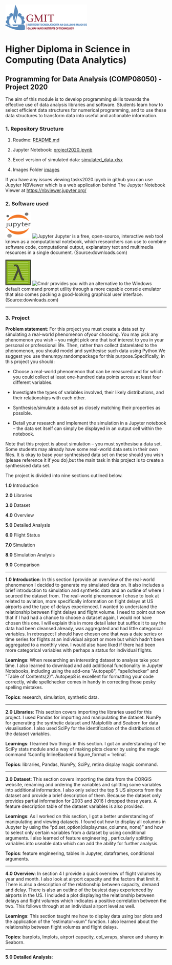 ![GMIT Logo](https://github.com/Munster2020/HDIP_CSDA_COMP08050_PROJECT/blob/main/GMIT_Logo.jpg)
# Higher Diploma in Science in Computing (Data Analytics)
## Programming for Data Analysis (COMP08050) - Project 2020
The aim of this module is to develop programming skills towards the effective use of data analysis libraries and software.
Students learn how to select efficient data structures for numerical programming, and to use these data structures to transform
data into useful and actionable information.

### 1. Repository Structure
1. Readme:
[README.md](https://github.com/Munster2020/HDIP_CSDA_COMP08050_PROJECT/blob/main/README.md)

2. Jupyter Notebook:
[project2020.ipynb](https://github.com/Munster2020/HDIP_CSDA_COMP08050_PROJECT/blob/main/project2020.ipynb)

3. Excel version of simulated data:
[simulated_data.xlsx](https://github.com/Munster2020/HDIP_CSDA_COMP08050_PROJECT/blob/main/simulated_data.xlsx)

4. Images Folder
[images](https://github.com/Munster2020//HDIP_CSDA_COMP08050_PROJECT/tree/main/images)

If you have any issues viewing tasks2020.ipynb in github you can use Jupyter NBViewer which is a web application behind The Jupyter Notebook Viewer at https://nbviewer.jupyter.org/

### 2. Software used

![logo](https://github.com/Munster2020/HDIP_CSDA_COMP08050_PROJECT/blob/main/images/JupyterN.png "Jupyter")
![Jupyter](https://jupyter.org/) Jupyter is a free, open-source, interactive web tool known as a computational notebook, which researchers can use to combine software code, computational output, explanatory text and multimedia resources in a single document. (Source:downloads.com)

![logo](https://github.com/Munster2020/HDIP_CSDA_COMP08050_PROJECT/blob/main/images/cmdr.png "Cmder")
![Cmdr](https://cmder.net/) provides you with an alternative to the Windows default command prompt utility through a more capable console emulator that also comes packing a good-looking graphical user interface. (Source:downloads.com)

---
### 3. Project

__Problem statement__: For this project you must create a data set by simulating a real-world phenomenon ofyour choosing.  You may pick any phenomenon you wish – you might pick one that isof interest to you in your personal or professional life.  Then, rather than collect datarelated to the phenomenon, you should model and synthesise such data using Python.We suggest you use thenumpy.randompackage for this purpose.Specifically, in this project you should:

- Choose a real-world phenomenon that can be measured and for which you could collect at least one-hundred data points across at least four different variables.

- Investigate  the  types  of  variables  involved,  their  likely  distributions,  and  their relationships with each other.

- Synthesise/simulate a data set as closely matching their properties as possible.

- Detail your research and implement the simulation in a Jupyter notebook – the data set itself can simply be displayed in an output cell within the notebook.


Note that this project is about simulation – you must synthesise a data set.  Some students may already have some real-world data sets in their own files.  It is okay to base your synthesised data set on these should you wish (please reference it if you do),but the main task in this project is to create a synthesised data set.

The project is divided into nine sections outlined below.

__1.0__ Introduction

__2.0__ Libraries

__3.0__ Dataset

__4.0__ Overview

__5.0__ Detailed Analysis

__6.0__ Flight Status

__7.0__ Simulation

__8.0__ Simulation Analysis

__9.0__ Comparison

---

__1.0 Introduction__: In this section I provide an overview of the real-world phenomenon I decided to generate my simulated data on. It also includes a brief introduction to simulation and synthetic data and an outline of where I sourced the dataset from. The real-world phenomenon I chose to look at related to aviation, more specifically information on flight delays at US airports and the type of delays experienced. I wanted to understand the relationship between flight delays and flight volume. I need to point out now that if I had had a chance to choose a dataset again, I would not have chosen this one. I will explain this in more detail later but suffice it to say the data had been cleansed already, was aggregated and had little categorical variables. In retrospect I should have chosen one that was a date series or time series for flights at an individual airport or more but which hadn’t been aggregated to a monthly view. I would also have liked if there had been more categorical variables with perhaps a status for individual flights.

__Learnings__: When researching an interesting dataset to analyse take your time. I also learned to download and add additional functionality in Jupyter Notebooks, including using the add-ons "Autopep8", "spellchecker" and "Table of Contents(2)". Autopep8 is excellent for formatting your code correctly, while spellchecker comes in handy in correcting those pesky spelling mistakes.

__Topics__: research, simulation, synthetic data.

---

__2.0 Libraries__: This section covers importing the libraries used for this project. I used Pandas for importing and manipulating the dataset. NumPy for generating the synthetic dataset and Matplotlib and Seaborn for data visualisation. I also used SciPy for the identification of the distributions of the dataset variables.

__Learnings__: I learned two things in this section. I got an understanding of the SciPy stats module and a way of making plots clearer by using the magic command %config InlineBackend.figure_format = ‘retina’.

__Topics__: libraries, Pandas, NumPy, SciPy, retina display magic command.

---

__3.0 Dataset__: This section covers importing the data from the CORGIS website, renaming and ordering the variables and splitting some variables into additional information. I also only select the top 5 US airports  from the dataset and provide a brief description of them.  Because the dataset only provides partial information for 2003 and 2016 I dropped those years. A feature description table of the dataset variables is also provided.

__Learnings__: As I worked on this section, I got a better understanding of manipulating and viewing datasets. I found out how to display all columns in Jupyter by using the “pd.set_option(display.max_columns, none)” and how to select only certain variables from a dataset by using conditional arguments. I also learned of feature engineering , particularly splitting variables into useable data which can add the ability for further analysis.

__Topics__: feature engineering, tables in Jupyter, dataframes, conditional arguments.

---

__4.0 Overview__: In section 4 I provide a quick overview of flight volumes by year and month. I also look at airport capacity and the factors that limit it. There is also a description of the relationship between capacity, demand and delay. There is also an outline of the busiest days experienced by airports in the US. I included a plot displaying the relationship between delays and flight volumes which indicates a positive correlation between the two. This follows through at an individual airport level as well.

__Learnings__: This section taught me how to display data using bar plots and the application of the “estimator=sum” function. I also learned about the relationship between flight volumes and flight delays.

__Topics__: barplots, lmplots, airport capacity, col_wraps, sharex and sharey in Seaborn.

---

__5.0 Detailed Analysis__: 
